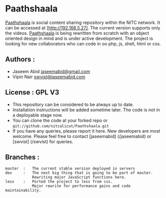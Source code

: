 # Paathshaala

[Paathshaala](/nitcalicut/Paathshaala/) is social content sharing repository within the NITC network. It can be accessed at [http://192.168.5.27]. The current version supports only the videos. [Paathshaala](/nitcalicut/Paathshaala/) is being rewritten from scratch with an object oriented design in mind and is under active development. The project is looking for new collaborators who can code in oo php, js, shell, html or css.

## Authors :
* Jaseem Abid <jaseemabid@gmail.com>
* Vipin Nair <swvist@jaseemabid.com>

## License : GPL V3

* This repository can be considered to be always up to date.
* Installation instructions will be added sometime later. The code is not in a deployable stage now.
* You can clone the code at your forked repo or `git://github.com/nitcalicut/Paathshaala.git`
* If you have any queries, please report it here. New developers are most welcome. Please feel free to contact [jaseemabid] (/jaseemabid) or [swvist] (/swvist) for queries.

## Branches :
	master	:	The current stable version deployed in servers
	dev		:	The next big thing that is going to be part of master.
				Rewriting major JavaScript functions here.
	less	:	Ported the project to less from css.
				Major rewrite for performance gains and code maintainability.
